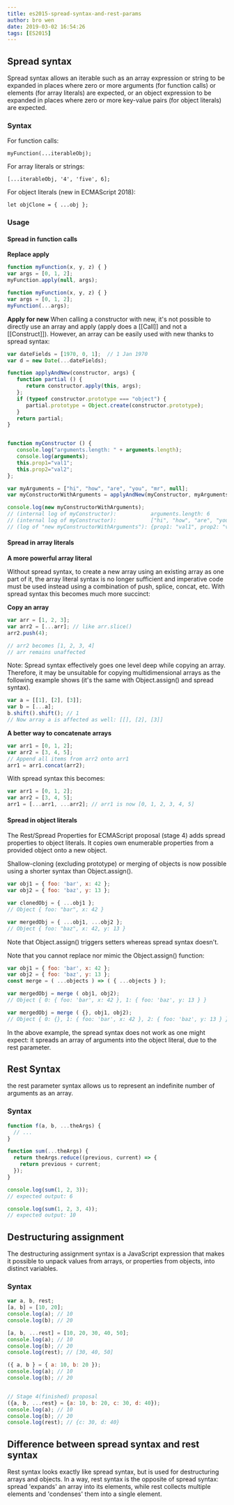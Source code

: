 ```yaml
---
title: es2015-spread-syntax-and-rest-params
author: bro wen
date: 2019-03-02 16:54:26
tags: [ES2015]
---
```

## Spread syntax

Spread syntax allows an iterable such as an array expression or string to be expanded in places where zero or more arguments (for function calls) or elements (for array literals) are expected, or an object expression to be expanded in places where zero or more key-value pairs (for object literals) are expected.

### Syntax

For function calls:

    myFunction(...iterableObj);

For array literals or strings:

    [...iterableObj, '4', 'five', 6];

For object literals (new in ECMAScript 2018):

    let objClone = { ...obj };
### Usage
#### Spread in function calls

__Replace apply__
```js
function myFunction(x, y, z) { }
var args = [0, 1, 2];
myFunction.apply(null, args);

```
```js
function myFunction(x, y, z) { }
var args = [0, 1, 2];
myFunction(...args);
```

__Apply for new__
When calling a constructor with new, it's not possible to directly use an array and apply (apply does a [[Call]] and not a [[Construct]]). However, an array can be easily used with new thanks to spread syntax:

``` js
var dateFields = [1970, 0, 1];  // 1 Jan 1970
var d = new Date(...dateFields);
```


``` js
function applyAndNew(constructor, args) {
   function partial () {
      return constructor.apply(this, args);
   };
   if (typeof constructor.prototype === "object") {
      partial.prototype = Object.create(constructor.prototype);
   }
   return partial;
}


function myConstructor () {
   console.log("arguments.length: " + arguments.length);
   console.log(arguments);
   this.prop1="val1";
   this.prop2="val2";
};

var myArguments = ["hi", "how", "are", "you", "mr", null];
var myConstructorWithArguments = applyAndNew(myConstructor, myArguments);

console.log(new myConstructorWithArguments);
// (internal log of myConstructor):           arguments.length: 6
// (internal log of myConstructor):           ["hi", "how", "are", "you", "mr", null]
// (log of "new myConstructorWithArguments"): {prop1: "val1", prop2: "val2"}
```

#### Spread in array literals

__A more powerful array literal__

Without spread syntax, to create a new array using an existing array as one part of it, the array literal syntax is no longer sufficient and imperative code must be used instead using a combination of push, splice, concat, etc. With spread syntax this becomes much more succinct:

__Copy an array__

```js
var arr = [1, 2, 3];
var arr2 = [...arr]; // like arr.slice()
arr2.push(4); 

// arr2 becomes [1, 2, 3, 4]
// arr remains unaffected
```

Note: Spread syntax effectively goes one level deep while copying an array. Therefore, it may be unsuitable for copying multidimensional arrays as the following example shows (it's the same with Object.assign() and spread syntax).

```js
var a = [[1], [2], [3]];
var b = [...a];
b.shift().shift(); // 1
// Now array a is affected as well: [[], [2], [3]]
```
__A better way to concatenate arrays__

```js
var arr1 = [0, 1, 2];
var arr2 = [3, 4, 5];
// Append all items from arr2 onto arr1
arr1 = arr1.concat(arr2);
```

With spread syntax this becomes:
```js
var arr1 = [0, 1, 2];
var arr2 = [3, 4, 5];
arr1 = [...arr1, ...arr2]; // arr1 is now [0, 1, 2, 3, 4, 5]
```

#### Spread in object literals

The Rest/Spread Properties for ECMAScript proposal (stage 4) adds spread properties to object literals. It copies own enumerable properties from a provided object onto a new object.

Shallow-cloning (excluding prototype) or merging of objects is now possible using a shorter syntax than Object.assign().
```js
var obj1 = { foo: 'bar', x: 42 };
var obj2 = { foo: 'baz', y: 13 };

var clonedObj = { ...obj1 };
// Object { foo: "bar", x: 42 }

var mergedObj = { ...obj1, ...obj2 };
// Object { foo: "baz", x: 42, y: 13 }
```

Note that Object.assign() triggers setters whereas spread syntax doesn't.

Note that you cannot replace nor mimic the Object.assign() function:
```js
var obj1 = { foo: 'bar', x: 42 };
var obj2 = { foo: 'baz', y: 13 };
const merge = ( ...objects ) => ( { ...objects } );

var mergedObj = merge ( obj1, obj2);
// Object { 0: { foo: 'bar', x: 42 }, 1: { foo: 'baz', y: 13 } }

var mergedObj = merge ( {}, obj1, obj2);
// Object { 0: {}, 1: { foo: 'bar', x: 42 }, 2: { foo: 'baz', y: 13 } }
```
In the above example, the spread syntax does not work as one might expect: it spreads an array of arguments into the object literal, due to the rest parameter.
## Rest Syntax

the rest parameter syntax allows us to represent an indefinite number of arguments as an array.

### Syntax
```js
function f(a, b, ...theArgs) {
  // ...
}
```
```js
function sum(...theArgs) {
  return theArgs.reduce((previous, current) => {
    return previous + current;
  });
}

console.log(sum(1, 2, 3));
// expected output: 6

console.log(sum(1, 2, 3, 4));
// expected output: 10
```
## Destructuring assignment

The destructuring assignment syntax is a JavaScript expression that makes it possible to unpack values from arrays, or properties from objects, into distinct variables.

### Syntax

```js
var a, b, rest;
[a, b] = [10, 20];
console.log(a); // 10
console.log(b); // 20

[a, b, ...rest] = [10, 20, 30, 40, 50];
console.log(a); // 10
console.log(b); // 20
console.log(rest); // [30, 40, 50]

({ a, b } = { a: 10, b: 20 });
console.log(a); // 10
console.log(b); // 20


// Stage 4(finished) proposal
({a, b, ...rest} = {a: 10, b: 20, c: 30, d: 40});
console.log(a); // 10
console.log(b); // 20
console.log(rest); // {c: 30, d: 40}
```

## Difference between spread syntax and rest syntax

Rest syntax looks exactly like spread syntax, but is used for destructuring arrays and objects. In a way, rest syntax is the opposite of spread syntax: spread 'expands' an array into its elements, while rest collects multiple elements and 'condenses' them into a single element.
